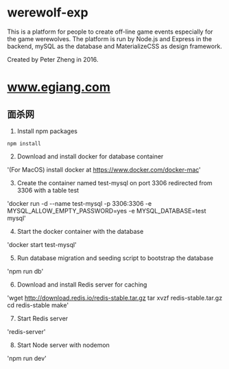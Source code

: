 # werewolf-exp
This is a platform for people to create off-line game events especially for the game werewolves.
The platform is run by Node.js and Express in the backend, mySQL as the database and MaterializeCSS as design framework.

Created by Peter Zheng in 2016.


# www.egiang.com
## 面杀网


1. Install npm packages

`npm install `


2. Download and install docker for database container

'(For MacOS) install docker at https://www.docker.com/docker-mac'

3. Create the container named test-mysql on port 3306 redirected from 3306 with a table test

'docker run -d --name test-mysql -p 3306:3306 -e MYSQL_ALLOW_EMPTY_PASSWORD=yes -e MYSQL_DATABASE=test mysql'

4. Start the docker container with the database

'docker start test-mysql'

5. Run database migration and seeding script to bootstrap the database

'npm run db'

6. Download and install Redis server for caching

'wget http://download.redis.io/redis-stable.tar.gz
	tar xvzf redis-stable.tar.gz
	cd redis-stable
	make'

7. Start Redis server

'redis-server'

8. Start Node server with nodemon

'npm run dev'